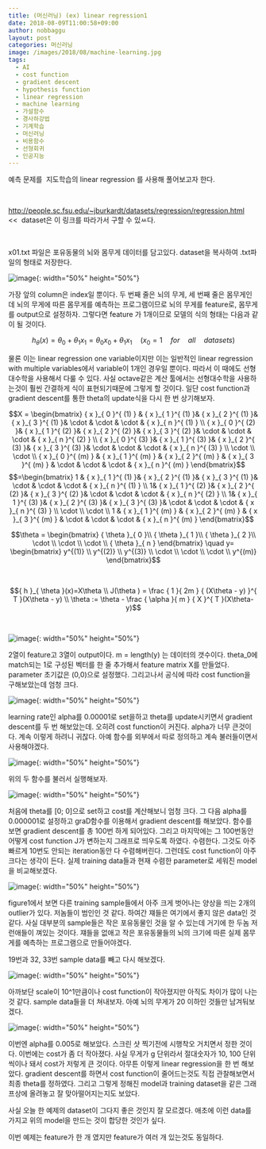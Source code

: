 ```yaml
---
title: (머신러닝) (ex) linear regression1
date: 2018-08-09T11:00:58+09:00
author: nobbaggu
layout: post
categories: 머신러닝
image: /images/2018/08/machine-learning.jpg
tags:
  - AI
  - cost function
  - gradient descent
  - hypothesis function
  - linear regression
  - machine learning
  - 가설함수
  - 경사하강법
  - 기계학습
  - 머신러닝
  - 비용함수
  - 선형회귀
  - 인공지능
---
```

예측 문제를  지도학습의 linear regression 를 사용해 풀어보고자 한다.

&nbsp;

<http://people.sc.fsu.edu/~jburkardt/datasets/regression/regression.html>  <<  dataset은 이 링크를 따라가서 구할 수 있ㅆ다.

&nbsp;

x01.txt 파일은 포유동물의 뇌와 몸무게 데이터를 담고있다. dataset을 복사하여 .txt파일의 형태로 저장한다.

![image](https://nobbaggu.github.io/images/2018/08/1-1.png){: width="50%" height="50%"}

가장 앞의 column은 index일 뿐이다. 두 번째 줄은 뇌의 무게, 세 번째 줄은 몸무게인데 뇌의 무게에 따른 몸무게를 예측하는 프로그램이므로 뇌의 무게를 feature로, 몸무게를 output으로 설정하자. 그렇다면 feature 가 1개이므로 모델의 식의 형태는 다음과 같이 될 것이다.

$${ h }_{ \theta }(x)={ \theta }_{ 0 }+{ \theta }_{ 1 }x_{ 1 }={ \theta }_{ 0 }{ x }_{ 0 }+{ \theta }_{ 1 }x_{ 1 }\quad (x_{ 0 }=1\quad for\quad all\quad datasets)$$ 

물론 이는 linear regression one variable이지만 이는 일반적인 linear regression with multiple variables에서 variable이 1개인 경우일 뿐이다. 따라서 이 때에도 선형대수학을 사용해서 다룰 수 있다. 사실 octave같은 계산 툴에서는 선형대수학을 사용하는것이 훨씬 간결하게 식이 표현되기때문에 그렇게 할 것이다. 일단 cost function과 gradient descent를 통한 theta의 update식을 다시 한 번 상기해보자.

$$X = \begin{bmatrix} { x }_{ 0 }^{ (1) } & { x }_{ 1 }^{ (1) }& { x }_{ 2 }^{ (1) }& { x }_{ 3 }^{ (1) }& \cdot & \cdot & \cdot & { x }_{ n }^{ (1) } \\ { x }_{ 0 }^{ (2) }& { x }_{ 1 }^{ (2) }& { x }_{ 2 }^{ (2) }& { x }_{ 3 }^{ (2) }& \cdot & \cdot & \cdot & { x }_{ n }^{ (2) } \\ { x }_{ 0 }^{ (3) }& { x }_{ 1 }^{ (3) }& { x }_{ 2 }^{ (3) }& { x }_{ 3 }^{ (3) }& \cdot & \cdot & \cdot & { x }_{ n }^{ (3) } \\ \cdot \\ \cdot \\ { x }_{ 0 }^{ (m) } & { x }_{ 1 }^{ (m) } & { x }_{ 2 }^{ (m) } & { x }_{ 3 }^{ (m) } & \cdot & \cdot & \cdot & { x }_{ n }^{ (m) } \end{bmatrix}$$$$=\begin{bmatrix} 1 & { x }_{ 1 }^{ (1) }& { x }_{ 2 }^{ (1) }& { x }_{ 3 }^{ (1) }& \cdot & \cdot & \cdot & { x }_{ n }^{ (1) } \\ 1& { x }_{ 1 }^{ (2) }& { x }_{ 2 }^{ (2) }& { x }_{ 3 }^{ (2) }& \cdot & \cdot & \cdot & { x }_{ n }^{ (2) } \\ 1& { x }_{ 1 }^{ (3) }& { x }_{ 2 }^{ (3) }& { x }_{ 3 }^{ (3) }& \cdot & \cdot & \cdot & { x }_{ n }^{ (3) } \\ \cdot \\ \cdot \\ 1 & { x }_{ 1 }^{ (m) } & { x }_{ 2 }^{ (m) } & { x }_{ 3 }^{ (m) } & \cdot & \cdot & \cdot & { x }_{ n }^{ (m) } \end{bmatrix}$$ 

$$\theta = \begin{bmatrix} { \theta }_{ 0 }\\ { \theta }_{ 1 }\\ { \theta }_{ 2 }\\ \cdot \\ \cdot \\ \cdot \\ { \theta }_{ n } \end{bmatrix} \quad y= \begin{bmatrix} y^{(1)} \\ y^{(2)} \\ y^{(3)} \\ \cdot \\ \cdot \\ \cdot \\ y^{(m)} \end{bmatrix}$$ 

&nbsp;

$${ h }_{ \theta }(x)=X\theta \\ J(\theta ) = \frac { 1 }{ 2m } { (X\theta - y) }^{ T }(X\theta - y) \\ \theta := \theta - \frac { \alpha }{ m } { X }^{ T }(X\theta-y)$$ 

&nbsp;

![image](https://nobbaggu.github.io/images/2018/08/2.png){: width="50%" height="50%"}

2열이 feature고 3열이 output이다. m = length(y) 는 데이터의 갯수이다. theta_0에 match되는 1로 구성된 벡터를 한 줄 추가해서 feature matrix X를 만들었다. parameter 초기값은 (0,0)으로 설정했다. 그리고나서 공식에 따라 cost function을 구해보았는데 엄청 크다.

![image](https://nobbaggu.github.io/images/2018/08/s.png){: width="50%" height="50%"}

learning rate인 alpha를 0.00001로 set을하고 theta를 update시키면서 gradient descent를 두 번 해보았는데. 오히려 cost function이 커진다. alpha가 너무 큰것이다. 계속 이렇게 하려니 귀찮다. 아예 함수를 외부에서 따로 정의하고 계속 불러들이면서 사용해야겠다.

![image](https://nobbaggu.github.io/images/2018/08/3-2.png){: width="50%" height="50%"}

위의 두 함수를 불러서 실행해보자.

![image](https://nobbaggu.github.io/images/2018/08/4.png){: width="50%" height="50%"}

처음에 theta를 [0; 0]으로 set하고 cost를 계산해보니 엄청 크다. 그 다음 alpha를 0.000001로 설정하고 graD함수를 이용해서 gradient descent를 해보았다. 함수를 보면 gradient descent를 총 100번 하게 되어있다. 그리고 마지막에는 그 100번동안 어떻게 cost function J가 변하는지 그래프로 띄우도록 하였다. 수렴한다. 그것도 아주 빠르게 10번도 안되는 iteration동안 다 수렴해버린다. 그런데도 cost function이 아주 크다는 생각이 든다. 실제 training data들과 현재 수렴한 parameter로 세워진 model을 비교해보겠다.

![image](https://nobbaggu.github.io/images/2018/08/5.png){: width="50%" height="50%"}

figure1에서 보면 다른 training sample들에서 아주 크게 벗어나는 양상을 띄는 2개의 outlier가 있다. 저놈들이 범인인 것 같다. 하여간 쟤들은 여기에서 좋지 않은 data인 것 같다. 사실 대부분의 sample들은 작은 포유동물인 것을 알 수 있는데 거기에 한 두놈 저런애들이 껴있는 것이다. 쟤들을 없애고 작은 포유동물들의 뇌의 크기에 따른 실제 몸무게를 예측하는 프로그램으로 만들어야겠다.

19번과 32, 33번 sample data를 빼고 다시 해보겠다.

![image](https://nobbaggu.github.io/images/2018/08/6.png){: width="50%" height="50%"}

아까보단 scale이 10^1만큼이나 cost function이 작아졌지만 아직도 차이가 많이 나는 것 같다. sample data들을 더 쳐내보자. 아예 뇌의 무게가 20 이하인 것들만 남겨둬보겠다.

![image](https://nobbaggu.github.io/images/2018/08/7.png){: width="50%" height="50%"}

이번엔 alpha를 0.005로 해보았다. 스크린 샷 찍기전에 시행착오 거치면서 정한 것이다. 이번에는 cost가 좀 더 작아졌다. 사실 무게가 g 단위라서 절대숫자가 10, 100 단위씩이나 돼서 cost가 저렇게 큰 것이다. 아무튼 이렇게 linear regression을 한 번 해보았다. gradient descent를 하면서 cost function이 줄어드는것도 직접 관찰해보면서 최종 theta를 정하였다. 그리고 그렇게 정해진 model과 training dataset을 같은 그래프상에 올려놓고 잘 맞아떨어지는지도 보았다.

사실 오늘 한 예제의 dataset이 그다지 좋은 것인지 잘 모르겠다. 애초에 이런 data를 가지고 위의 model을 만드는 것이 합당한 것인가 싶다.

이번 예제는 feature가 한 개 였지만 feature가 여러 개 있는것도 동일하다.
